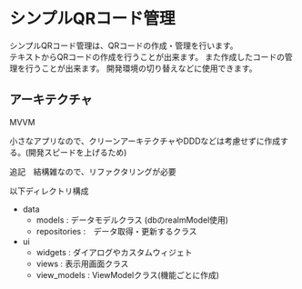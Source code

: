 # シンプルQRコード管理

シンプルQRコード管理は、QRコードの作成・管理を行います。  
テキストからQRコードの作成を行うことが出来ます。
また作成したコードの管理を行うことが出来ます。
開発環境の切り替えなどに使用できます。

## アーキテクチャ
MVVM

小さなアプリなので、クリーンアーキテクチャやDDDなどは考慮せずに作成する。(開発スピードを上げるため)  

追記　結構雑なので、リファクタリングが必要

以下ディレクトリ構成

- data
    - models : データモデルクラス (dbのrealmModel使用)
    - repositories :　データ取得・更新するクラス 
- ui
    - widgets : ダイアログやカスタムウィジェト
    - views : 表示用画面クラス
    - view_models : ViewModelクラス(機能ごとに作成)
